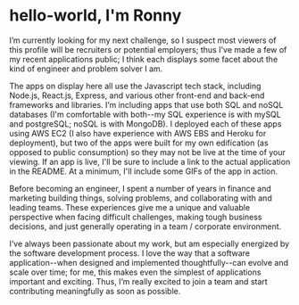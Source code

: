 # hello-world, I'm Ronny

I’m currently looking for my next challenge, so I suspect most viewers of this profile will be recruiters or potential employers; thus I've made a few of my recent applications public; I think each displays some facet about the kind of engineer and problem solver I am.

The apps on display here all use the Javascript tech stack, including Node.js, React.js, Express, and various other front-end and back-end frameworks and libraries.  I’m including apps that use both SQL and noSQL databases (I'm comfortable with both--my SQL experience is with mySQL and postgreSQL; noSQL is with MongoDB).  I deployed each of these apps using AWS EC2 (I also have experience with AWS EBS and Heroku for deployment), but two of the apps were built for my own edification (as opposed to public consumption) so they may not be live at the time of your viewing.  If an app is live, I'll be sure to include a link to the actual application in the README.  At a minimum, I'll include some GIFs of the app in action.

Before becoming an engineer, I spent a number of years in finance and marketing building things, solving problems, and collaborating with and leading teams.  These experiences give me a unique and valuable perspective when facing difficult challenges, making tough business decisions, and just generally operating in a team / corporate environment.

I’ve always been passionate about my work, but am especially energized by the software development process.  I love the way that a software application--when designed and implemented thoughtfully--can evolve and scale over time; for me, this makes even the simplest of applications important and exciting.  Thus, I’m really excited to join a team and start contributing meaningfully as soon as possible.
